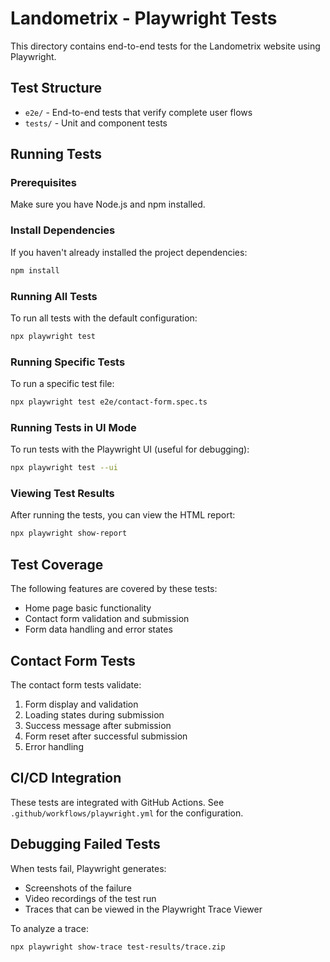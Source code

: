 # Landometrix - Playwright Tests

This directory contains end-to-end tests for the Landometrix website using Playwright.

## Test Structure

- `e2e/` - End-to-end tests that verify complete user flows
- `tests/` - Unit and component tests

## Running Tests

### Prerequisites

Make sure you have Node.js and npm installed.

### Install Dependencies

If you haven't already installed the project dependencies:

```bash
npm install
```

### Running All Tests

To run all tests with the default configuration:

```bash
npx playwright test
```

### Running Specific Tests

To run a specific test file:

```bash
npx playwright test e2e/contact-form.spec.ts
```

### Running Tests in UI Mode

To run tests with the Playwright UI (useful for debugging):

```bash
npx playwright test --ui
```

### Viewing Test Results

After running the tests, you can view the HTML report:

```bash
npx playwright show-report
```

## Test Coverage

The following features are covered by these tests:

- Home page basic functionality
- Contact form validation and submission
- Form data handling and error states

## Contact Form Tests

The contact form tests validate:

1. Form display and validation
2. Loading states during submission
3. Success message after submission
4. Form reset after successful submission
5. Error handling

## CI/CD Integration

These tests are integrated with GitHub Actions. See `.github/workflows/playwright.yml` for the configuration.

## Debugging Failed Tests

When tests fail, Playwright generates:

- Screenshots of the failure
- Video recordings of the test run
- Traces that can be viewed in the Playwright Trace Viewer

To analyze a trace:

```bash
npx playwright show-trace test-results/trace.zip
```
